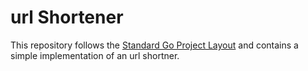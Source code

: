 # url Shortener

This repository follows the [Standard Go Project Layout](https://github.com/golang-standards/project-layout) and contains a simple implementation of an url shortner.


